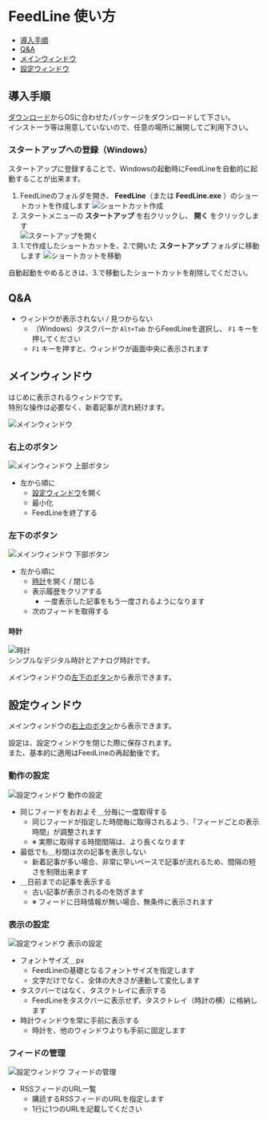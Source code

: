 # FeedLine 使い方
- [導入手順](#導入手順)
- [Q&A](#qa)
- [メインウィンドウ](#メインウィンドウ)
- [設定ウィンドウ](#設定ウィンドウ)

## 導入手順
[ダウンロード](../README.md#ダウンロード)からOSに合わせたパッケージをダウンロードして下さい。  
インストーラ等は用意していないので、任意の場所に展開してご利用下さい。

### スタートアップへの登録（Windows）
スタートアップに登録することで、Windowsの起動時にFeedLineを自動的に起動することが出来ます。

1. FeedLineのフォルダを開き、 **FeedLine**（または **FeedLine.exe** ）のショートカットを作成します
![ショートカット作成](./img/ss_startup_win_1.png)
2. スタートメニューの **スタートアップ** を右クリックし、 **開く** をクリックします  
![スタートアップを開く](./img/ss_startup_win_2.png)
3. 1.で作成したショートカットを、2.で開いた **スタートアップ** フォルダに移動します
![ショートカットを移動](./img/ss_startup_win_3.png)  

自動起動をやめるときは、3.で移動したショートカットを削除してください。

## Q&A
- ウィンドウが表示されない / 見つからない
	- （Windows）タスクバーか ```Alt+Tab``` からFeedLineを選択し、 ```F1``` キーを押してください
	- ```F1``` キーを押すと、ウィンドウが画面中央に表示されます

## メインウィンドウ
はじめに表示されるウィンドウです。  
特別な操作は必要なく、新着記事が流れ続けます。

![メインウィンドウ](./img/ss_main.png)  

### 右上のボタン
![メインウィンドウ 上部ボタン](./img/ss_main_top.png)  

- 左から順に
	- [設定ウィンドウ](#設定ウィンドウ)を開く
	- 最小化
	- FeedLineを終了する

### 左下のボタン
![メインウィンドウ 下部ボタン](./img/ss_main_bottom.png)  

- 左から順に
	- [時計](#時計)を開く / 閉じる
	- 表示履歴をクリアする
		- 一度表示した記事をもう一度されるようになります
	- 次のフィードを取得する

#### 時計
![時計](./img/ss_clock.png)  
シンプルなデジタル時計とアナログ時計です。  

メインウィンドウの[左下のボタン](#左下のボタン)から表示できます。

## 設定ウィンドウ
メインウィンドウの[右上のボタン](#右上のボタン)から表示できます。

設定は、設定ウィンドウを閉じた際に保存されます。  
また、基本的に適用はFeedLineの再起動後です。

### 動作の設定
![設定ウィンドウ 動作の設定](./img/ss_config_1.png)

- 同じフィードをおおよそ＿分毎に一度取得する
	- 同じフィードが指定した時間毎に取得されるよう、「フィードごとの表示時間」が調整されます
	- ※ 実際に取得する時間間隔は、より長くなります
- 最低でも＿秒間は次の記事を表示しない
	- 新着記事が多い場合、非常に早いペースで記事が流れるため、間隔の短さを制限出来ます
- ＿日前までの記事を表示する
	- 古い記事が表示されるのを防ぎます
	- ※ フィードに日時情報が無い場合、無条件に表示されます

### 表示の設定
![設定ウィンドウ 表示の設定](./img/ss_config_2.png)

- フォントサイズ＿px
	- FeedLineの基礎となるフォントサイズを指定します
	- 文字だけでなく、全体の大きさが連動して変化します
- タスクバーではなく、タスクトレイに表示する
	- FeedLineをタスクバーに表示せず、タスクトレイ（時計の横）に格納します
- 時計ウィンドウを常に手前に表示する
	- 時計を、他のウィンドウよりも手前に固定します

### フィードの管理
![設定ウィンドウ フィードの管理](./img/ss_config_3.png)

- RSSフィードのURL一覧
	- 購読するRSSフィードのURLを指定します
	- 1行に1つのURLを記載してください
